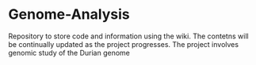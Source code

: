 # Genome-Analysis
Repository to store code and information using the wiki. The contetns will be continually updated as the project progresses. The project involves genomic study of the Durian genome 

